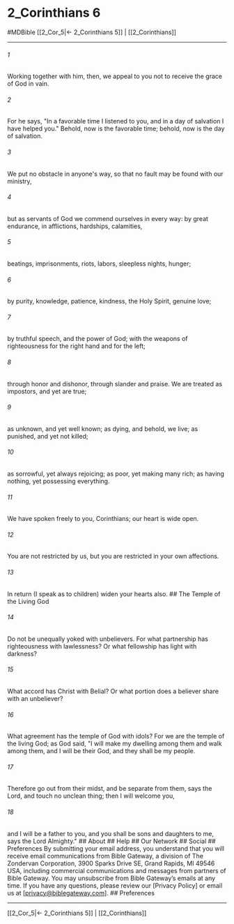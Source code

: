 # 2_Corinthians 6
#MDBible
[[2_Cor_5|← 2_Corinthians 5]] | [[2_Corinthians]]

***


###### 1 
Working together with him, then, we appeal to you not to receive the grace of God in vain. 

###### 2 
For he says, "In a favorable time I listened to you, and in a day of salvation I have helped you." Behold, now is the favorable time; behold, now is the day of salvation. 

###### 3 
We put no obstacle in anyone's way, so that no fault may be found with our ministry, 

###### 4 
but as servants of God we commend ourselves in every way: by great endurance, in afflictions, hardships, calamities, 

###### 5 
beatings, imprisonments, riots, labors, sleepless nights, hunger; 

###### 6 
by purity, knowledge, patience, kindness, the Holy Spirit, genuine love; 

###### 7 
by truthful speech, and the power of God; with the weapons of righteousness for the right hand and for the left; 

###### 8 
through honor and dishonor, through slander and praise. We are treated as impostors, and yet are true; 

###### 9 
as unknown, and yet well known; as dying, and behold, we live; as punished, and yet not killed; 

###### 10 
as sorrowful, yet always rejoicing; as poor, yet making many rich; as having nothing, yet possessing everything. 

###### 11 
We have spoken freely to you, Corinthians; our heart is wide open. 

###### 12 
You are not restricted by us, but you are restricted in your own affections. 

###### 13 
In return (I speak as to children) widen your hearts also. ## The Temple of the Living God 

###### 14 
Do not be unequally yoked with unbelievers. For what partnership has righteousness with lawlessness? Or what fellowship has light with darkness? 

###### 15 
What accord has Christ with Belial? Or what portion does a believer share with an unbeliever? 

###### 16 
What agreement has the temple of God with idols? For we are the temple of the living God; as God said, "I will make my dwelling among them and walk among them, and I will be their God, and they shall be my people. 

###### 17 
Therefore go out from their midst, and be separate from them, says the Lord, and touch no unclean thing; then I will welcome you, 

###### 18 
and I will be a father to you, and you shall be sons and daughters to me, says the Lord Almighty." ## About ## Help ## Our Network ## Social ## Preferences By submitting your email address, you understand that you will receive email communications from Bible Gateway, a division of The Zondervan Corporation, 3900 Sparks Drive SE, Grand Rapids, MI 49546 USA, including commercial communications and messages from partners of Bible Gateway. You may unsubscribe from Bible Gateway&rsquo;s emails at any time. If you have any questions, please review our [Privacy Policy] or email us at [privacy@biblegateway.com]. ## Preferences

***

[[2_Cor_5|← 2_Corinthians 5]] | [[2_Corinthians]]
